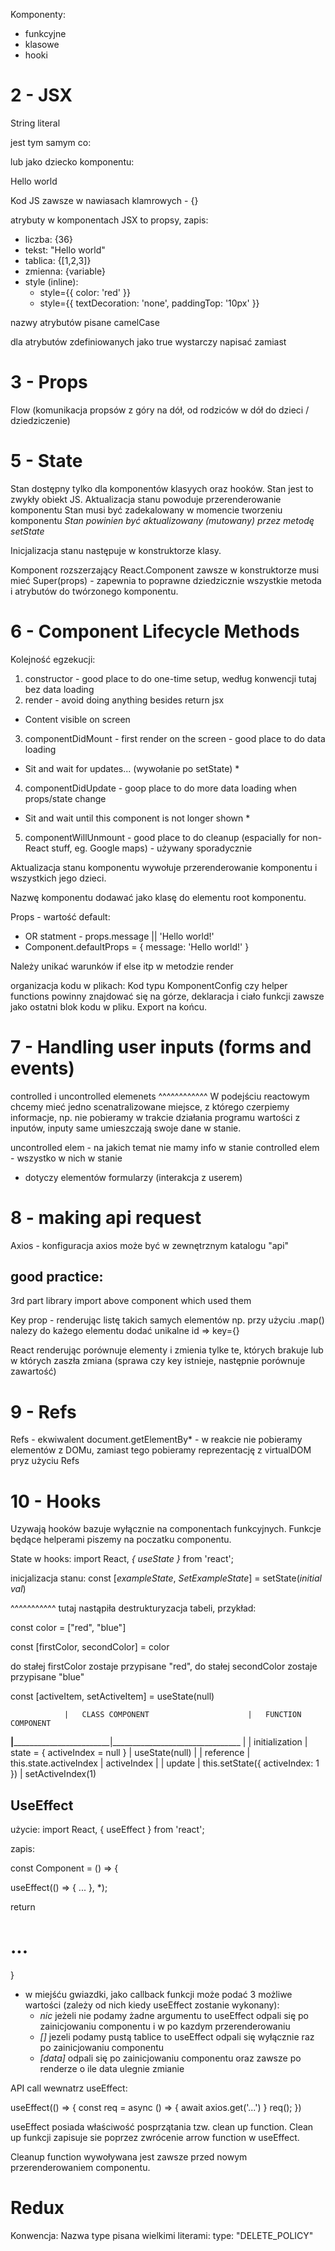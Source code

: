 Komponenty:
- funkcyjne
- klasowe
- hooki

# 2 - JSX

String literal

<MyComponent message="Hello world" />
jest tym samym co:
<MyComponent message={'Hello world'} />

lub jako dziecko komponentu:

<MyCompontent>Hello world</MyComponent>

Kod JS zawsze w nawiasach klamrowych - {}

atrybuty w komponentach JSX to propsy, zapis:
- liczba: {36}
- tekst: "Hello world"
- tablica: {[1,2,3]}
- zmienna: {variable}
- style (inline):
  - style={{ color: 'red' }}
  - style={{ textDecoration: 'none', paddingTop: '10px' }}

nazwy atrybutów pisane camelCase

dla atrybutów zdefiniowanych jako true wystarczy napisać <MyComponent spellCheck /> zamiast <MyComponent spellCheck={true}>

# 3 - Props

Flow (komunikacja propsów z góry na dół, od rodziców w dół do dzieci / dziedziczenie)

# 5 - State
Stan dostępny tylko dla komponentów klasyych oraz hooków.
Stan jest to zwykły obiekt JS.
Aktualizacja stanu powoduje przerenderowanie komponentu
Stan musi być zadekalowany w momencie tworzeniu komponentu
*Stan powinien być aktualizowany (mutowany) przez metodę setState*

Inicjalizacja stanu następuje w konstruktorze klasy.

Komponent rozszerzający React.Component zawsze w konstruktorze musi mieć Super(props) - zapewnia to poprawne dziedzicznie wszystkie metoda i atrybutów do twórzonego komponentu.


# 6 - Component Lifecycle Methods

Kolejność egzekucji:
1. constructor - good place to do one-time setup, według konwencji tutaj bez data loading
2. render - avoid doing anything besides return jsx
  * Content visible on screen
3. componentDidMount - first render on the screen - good place to do data loading
  * Sit and wait for updates... (wywołanie po setState) *
4. componentDidUpdate - goop place to do more data loading when props/state change
  * Sit and wait until this component is not longer shown *
5. componentWillUnmount - good place to do cleanup (espacially for non-React stuff, eg. Google maps) - używany sporadycznie

Aktualizacja stanu komponentu wywołuje przerenderowanie komponentu i wszystkich jego dzieci.

Nazwę komponentu dodawać jako klasę do elementu root komponentu.

Props - wartość default:
- OR statment - props.message || 'Hello world!'
- Component.defaultProps = { message: 'Hello world!' }

Należy unikać warunków if else itp w metodzie render

organizacja kodu w plikach:
Kod typu KomponentConfig czy helper functions powinny znajdować się na górze, deklaracja i ciało funkcji zawsze jako ostatni blok kodu w pliku. Export na końcu.

# 7 - Handling user inputs (forms and events)

controlled i uncontrolled elemenets
^^^^^^^^^^^^
W podejściu reactowym chcemy mieć jedno scenatralizowane miejsce, z którego czerpiemy informacje, np. nie pobieramy w trakcie działania programu wartości z inputów, inputy same umieszczają swoje dane w stanie.

uncontrolled elem - na jakich temat nie mamy info w stanie
controlled elem - wszystko w nich w stanie

* dotyczy elementów formularzy (interakcja z userem)

# 8 - making api request
Axios - konfiguracja axios może być w zewnętrznym katalogu "api"

## good practice:
3rd part library import above component which used them

Key prop - renderując listę takich samych elementów np. przy użyciu .map() nalezy do każego elementu dodać unikalne id => key={}

React renderując porównuje elementy i zmienia tylke te, których brakuje lub w których zaszła zmiana (sprawa czy key istnieje, następnie porównuje zawartość)

<!-- TODO: destrukturyazacja obiektu -->

# 9 - Refs
Refs - ekwiwalent document.getElementBy* - w reakcie nie pobieramy elementów z DOMu, zamiast tego pobieramy reprezentację z virtualDOM pryz użyciu Refs

# 10 - Hooks

Uzywają hooków bazuje wyłącznie na componentach funkcyjnych. Funkcje będące helperami piszemy na poczatku componentu.

State w hooks:
import React, *{ useState }* from 'react';

inicjalizacja stanu:
const [*exampleState*, *SetExampleState*] = setState(*initial val*)

^^^^^^^^^^^
tutaj nastąpiła destrukturyzacja tabeli, przykład:

const color = ["red", "blue"]

const [firstColor, secondColor] = color

do stałej firstColor zostaje przypisane "red", do stałej secondColor zostaje przypisane "blue"

const [activeItem, setActiveItem] = useState(null)


                |   CLASS COMPONENT                      |   FUNCTION COMPONENT
________________|________________________________________|________________________________
                |                                        |
initialization  |   state = { activeIndex = null }       |   useState(null)
                |                                        |
reference       |   this.state.activeIndex               |   activeIndex
                |                                        |
update          |   this.setState({ activeIndex: 1 })    |   setActiveIndex(1)

## UseEffect

użycie: import React, { useEffect } from 'react';

zapis:

const Component = () => {

  useEffect(() => {
    ...
  }, *);

  return <h1>...</h1>
}

* w miejśću gwiazdki, jako callback funkcji może podać 3 możliwe wartości (zależy od nich kiedy useEffect zostanie wykonany):
  - *nic* jeżeli nie podamy żadne argumentu to useEffect odpali się po zainicjowaniu componentu i w po kazdym przerenderowaniu
  - *[]* jezeli podamy pustą tablice to useEffect odpali się wyłącznie raz po zainicjowaniu componentu
  - *[data]* odpali się po zainicjowaniu componentu oraz zawsze po renderze o ile data ulegnie zmianie

API call wewnatrz useEffect:

useEffect(() => {
  const req = async () => {
    await axios.get('...')
  }
  req();
})

useEffect posiada właściwość posprzątania tzw. clean up function. Clean up funkcji zapisuje sie poprzez zwrócenie arrow function w useEffect.

Cleanup function wywoływana jest zawsze przed nowym przerenderowaniem componentu.

# Redux

Konwencja:
Nazwa type pisana wielkimi literami: type: "DELETE_POLICY"

